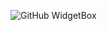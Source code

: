 ![GitHub WidgetBox](https://github-widgetbox.vercel.app/api/profile?username=hokinhim&data=followers,repositories,stars,commits&theme=darkmode)
